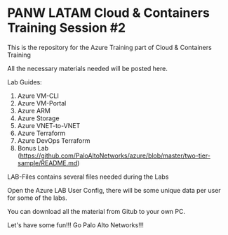 # PANW LATAM Cloud & Containers Training Session #2
This is the repository for the Azure Training part of Cloud & Containers Training

All the necessary materials needed will be posted here.

Lab Guides:
1. Azure VM-CLI
2. Azure VM-Portal
3. Azure ARM
4. Azure Storage
5. Azure VNET-to-VNET
6. Azure Terraform
7. Azure DevOps Terraform
8. Bonus Lab (https://github.com/PaloAltoNetworks/azure/blob/master/two-tier-sample/README.md)

LAB-Files contains several files needed during the Labs

Open the Azure LAB User Config, there will be some unique data per user for some of the labs.

You can download all the material from Gitub to your own PC.

Let's have some fun!!! Go Palo Alto Networks!!!
